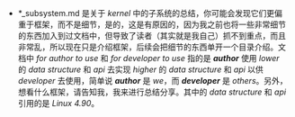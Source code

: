 * *_subsystem.md 是关于 _kernel_ 中的子系统的总结，你可能会发现它们更偏重于框架，而不是细节，是的，这是有原因的，因为我之前也将一些非常细节的东西加入到过文档中，但导致了读者（其实就是我自己）抓不到重点，而且非常乱，所以现在只是介绍框架，后续会把细节的东西单开一个目录介绍。文档中 _for author to use_ 和 _for developer to use_ 指的是 _**author**_ 使用 _lower_ 的 _data structure_ 和 _api_ 去实现 _higher_ 的 _data structure_ 和 _api_ 以供 _developer_ 去使用，简单说 _**author**_ 是 _we_，而 _**developer**_ 是 _others_。另外，想看什么框架，请告知我，我来进行总结分享。其中的 _data structure_ 和 _api_ 引用的是 _Linux 4.90_。
